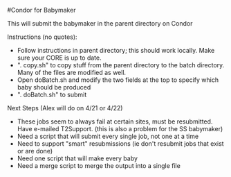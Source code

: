 #Condor for Babymaker

This will submit the babymaker in the parent directory on Condor

Instructions (no quotes):
  -  Follow instructions in parent directory; this should work locally.  Make sure your CORE is up to date.
  -  ". copy.sh" to copy stuff from the parent directory to the batch directory.  Many of the files are modified as well.
  -  Open doBatch.sh and modify the two fields at the top to specify which baby should be produced
  -  ". doBatch.sh" to submit

Next Steps (Alex will do on 4/21 or 4/22)
  -  These jobs seem to always fail at certain sites, must be resubmitted.  Have e-mailed T2Support. (this is also a problem for the SS babymaker)
  -  Need a script that will submit every single job, not one at a time
  -  Need to support "smart" resubmissions (ie don't resubmit jobs that exist or are done)
  -  Need one script that will make every baby
  -  Need a merge script to merge the output into a single file
